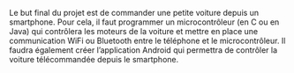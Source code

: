 Le but final du projet est de commander une petite voiture depuis un smartphone. Pour cela, il faut programmer un microcontrôleur (en C ou en Java) qui contrôlera les moteurs de la voiture et mettre en place une communication WiFi ou Bluetooth entre le téléphone et le microcontrôleur. Il faudra également créer l’application Android qui permettra de contrôler la voiture télécommandée depuis le smartphone.
